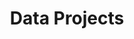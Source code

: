 ---
layout: categories
permalink: /data-projects/
title: "Data Projects"
author_profile: true
header:
  image: "/images/dashboard-view.jpg"
---